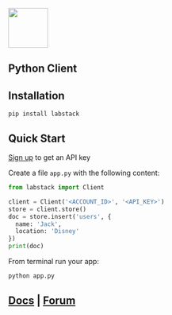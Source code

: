 <a href="https://labstack.com"><img height="80" src="https://cdn.labstack.com/images/labstack-logo.svg"></a>

## Python Client

## Installation

`pip install labstack`

## Quick Start

[Sign up](https://labstack.com/signup) to get an API key

Create a file `app.py` with the following content:

```python
from labstack import Client

client = Client('<ACCOUNT_ID>', '<API_KEY>')
store = client.store()
doc = store.insert('users', {
  name: 'Jack',
  location: 'Disney'
})
print(doc)
```

From terminal run your app:

```sh
python app.py
```

## [Docs](https://labstack.com/docs) | [Forum](https://forum.labstack.com)